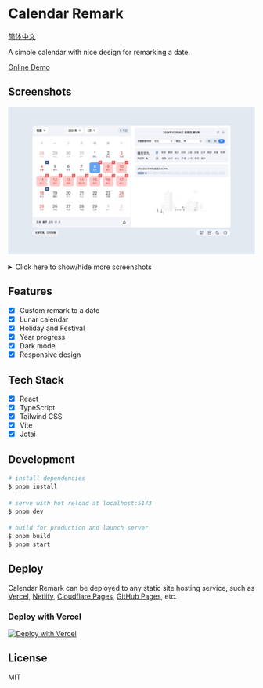 # Calendar Remark

[简体中文](./README-zh_CN.md)

A simple calendar with nice design for remarking a date.

[Online Demo](https://calendar.xym.im/)

## Screenshots

![Screenshot-1](./screenshots/screenshot-1.jpeg)

<details>
  <summary>Click here to show/hide more screenshots</summary>
  <img src="./screenshots/screenshot-2.jpeg" />
  <img src="./screenshots/screenshot-3.jpeg" />
</details>

## Features

- [x] Custom remark to a date
- [x] Lunar calendar
- [x] Holiday and Festival
- [x] Year progress
- [x] Dark mode
- [x] Responsive design

## Tech Stack

- [x] React
- [x] TypeScript
- [x] Tailwind CSS
- [x] Vite
- [x] Jotai

## Development

```bash
# install dependencies
$ pnpm install

# serve with hot reload at localhost:5173
$ pnpm dev

# build for production and launch server
$ pnpm build
$ pnpm start
```

## Deploy

Calendar Remark can be deployed to any static site hosting service, such as [Vercel](https://vercel.com/), [Netlify](https://www.netlify.com/), [Cloudflare Pages](https://pages.cloudflare.com/), [GitHub Pages](https://pages.github.com/), etc.

### Deploy with Vercel

[![Deploy with Vercel](https://vercel.com/button)](https://vercel.com/new/clone?repository-url=https%3A%2F%2Fgithub.com%2Fxyxc0673%2Fcalendar-remark)

## License

MIT
